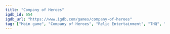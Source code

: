 ```yaml
---
title: "Company of Heroes"
igdb_id: 654
igdb_url: "https://www.igdb.com/games/company-of-heroes"
tag: ["Main game", "Company of Heroes", "Relic Entertainment", "THQ", "Russel", "Real Time Strategy (RTS)", "Strategy", "Single player", "Multiplayer", "Bird view / Isometric", "Action", "Historical", "Warfare"]
---
```

